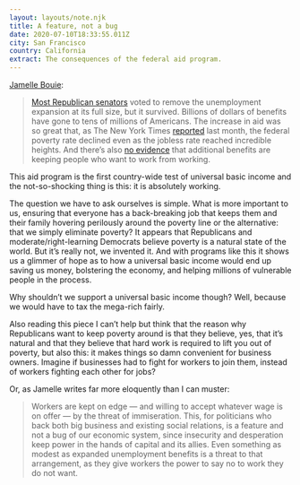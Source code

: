 ```yaml
---
layout: layouts/note.njk
title: A feature, not a bug
date: 2020-07-10T18:33:55.011Z
city: San Francisco
country: California
extract: The consequences of the federal aid program.
---
```


[Jamelle Bouie](https://www.nytimes.com/2020/07/10/opinion/trump-schools-reopening.html):

> [Most Republican senators](https://thehill.com/homenews/senate/489589-senate-rejects-gop-attempt-to-change-unemployment-benefits-in-stimulus-bill) voted to remove the unemployment expansion at its full size, but it survived. Billions of dollars of benefits have gone to tens of millions of Americans. The increase in aid was so great that, as The New York Times [reported](https://www.nytimes.com/2020/06/21/us/politics/coronavirus-poverty.html#click=https://t.co/6LfQmIUQ2G) last month, the federal poverty rate declined even as the jobless rate reached incredible heights. And there’s also [no evidence](https://www.cnbc.com/2020/06/25/people-receiving-unemployment-benefits-are-more-likely-to-look-for-jobs.html) that additional benefits are keeping people who want to work from working.

This aid program is the first country-wide test of universal basic income and the not-so-shocking thing is this: it is absolutely working.

The question we have to ask ourselves is simple. What is more important to us, ensuring that everyone has a back-breaking job that keeps them and their family hovering perilously around the poverty line or the alternative: that we simply eliminate poverty? It appears that Republicans and moderate/right-learning Democrats believe poverty is a natural state of the world. But it’s really not, we invented it. And with programs like this it shows us a glimmer of hope as to how a universal basic income would end up saving us money, bolstering the economy, and helping millions of vulnerable people in the process.

Why shouldn’t we support a universal basic income though? Well, because we would have to tax the mega-rich fairly.

Also reading this piece I can’t help but think that the reason why Republicans want to keep poverty around is that they believe, yes, that it’s natural and that they believe that hard work is required to lift you out of poverty, but also this: it makes things so damn convenient for business owners. Imagine if businesses had to fight for workers to join them, instead of workers fighting each other for jobs?

Or, as Jamelle writes far more eloquently than I can muster:

> Workers are kept on edge — and willing to accept whatever wage is on offer — by the threat of immiseration. This, for politicians who back both big business and existing social relations, is a feature and not a bug of our economic system, since insecurity and desperation keep power in the hands of capital and its allies. Even something as modest as expanded unemployment benefits is a threat to that arrangement, as they give workers the power to say no to work they do not want.
